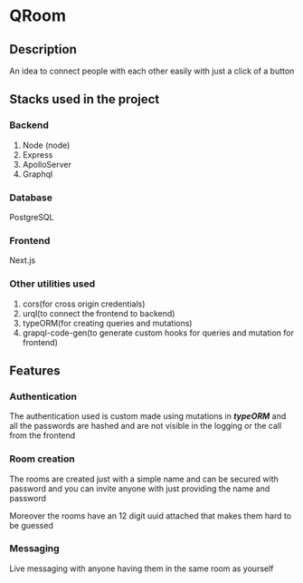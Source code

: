 # QRoom

## Description

An idea to connect people with each other easily with just a click of a button

## Stacks used in the project

### Backend

1. Node (node)
2. Express
3. ApolloServer
4. Graphql


### Database 

PostgreSQL

### Frontend

Next.js

### Other utilities used

1. cors(for cross origin credentials)
2. urql(to connect the frontend to backend)
3. typeORM(for creating queries and mutations)
4. grapql-code-gen(to generate custom hooks for queries and mutation for frontend)


## Features

### Authentication 

The authentication used is custom made using mutations in ***typeORM*** and all the passwords are hashed and are not visible in the logging or the call from the frontend

### Room creation

The rooms are created just with a simple name and can be secured with password and you can invite anyone with just providing the name and password 

Moreover the rooms have an 12 digit uuid attached that makes them hard to be guessed 

### Messaging

Live messaging with anyone having them in the same room as yourself 
